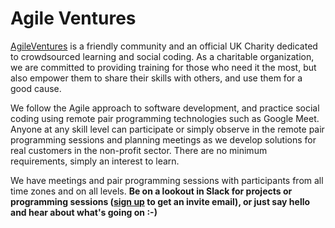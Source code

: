 # Agile Ventures

[AgileVentures](https://www.agileventures.org) is a friendly community and an official UK Charity dedicated to crowdsourced learning and social coding. As a charitable organization, we are committed to providing training for those who need it the most, but also empower them to share their skills with others, and use them for a good cause.

We follow the Agile approach to software development, and practice social coding using remote pair programming technologies such as Google Meet. Anyone at any skill level can participate or simply observe in the remote pair programming sessions and planning meetings as we develop solutions for real customers in the non-profit sector. There are no minimum requirements, simply an interest to learn.

We have meetings and pair programming sessions with participants from all time zones and on all levels. **Be on a lookout in Slack for projects or programming sessions ([sign up](https://www.agileventures.org/users/sign_up) to get an invite email), or just say hello and hear about what's going on :-)**
